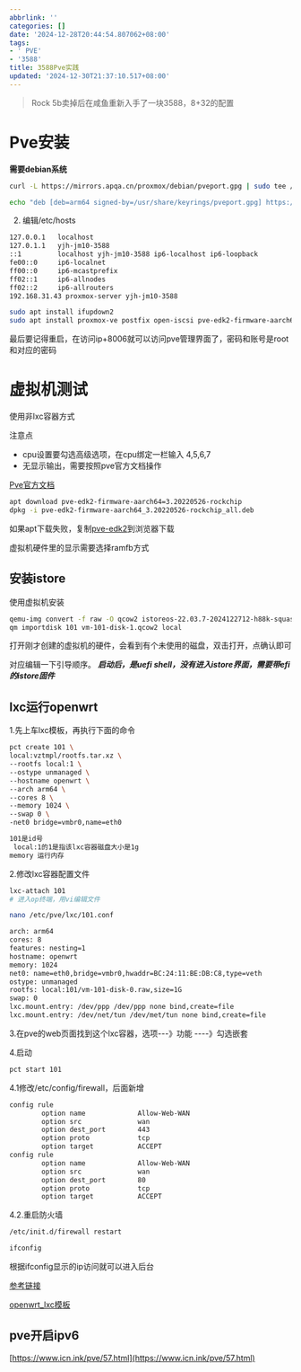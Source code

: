 ```yaml
---
abbrlink: ''
categories: []
date: '2024-12-28T20:44:54.807062+08:00'
tags:
- ' PVE'
- '3588'
title: 3588Pve实践
updated: '2024-12-30T21:37:10.517+08:00'
---
```

> Rock 5b卖掉后在咸鱼重新入手了一块3588，8+32的配置

# Pve安装

**需要debian系统**

```bash
curl -L https://mirrors.apqa.cn/proxmox/debian/pveport.gpg | sudo tee /usr/share/keyrings/pveport.gpg >/dev/null
```

```bash
echo "deb [deb=arm64 signed-by=/usr/share/keyrings/pveport.gpg] https://mirrors.apqa.cn/proxmox/debian/pve bookworm port" | sudo tee  /etc/apt/sources.list.d/pveport.list
```

2. 编辑/etc/hosts

```bash
127.0.0.1   localhost
127.0.1.1   yjh-jm10-3588
::1         localhost yjh-jm10-3588 ip6-localhost ip6-loopback
fe00::0     ip6-localnet
ff00::0     ip6-mcastprefix
ff02::1     ip6-allnodes
ff02::2     ip6-allrouters
192.168.31.43 proxmox-server yjh-jm10-3588
```

```bash
sudo apt install ifupdown2
sudo apt install proxmox-ve postfix open-iscsi pve-edk2-firmware-aarch64
```

最后要记得重启，在访问ip+8006就可以访问pve管理界面了，密码和账号是root和对应的密码

# 虚拟机测试

使用非lxc容器方式

注意点

+ cpu设置要勾选高级选项，在cpu绑定一栏输入 4,5,6,7
+ 无显示输出，需要按照pve官方文档操作

[Pve官方文档](https://github.com/jiangcuo/Proxmox-Port/wiki/Install-Proxmox-VE-on-Debian-bookworm)

```bash
apt download pve-edk2-firmware-aarch64=3.20220526-rockchip
dpkg -i pve-edk2-firmware-aarch64_3.20220526-rockchip_all.deb
```

如果apt下载失败，复制[pve-edk2](https://mirrors.apqa.cn/proxmox/debian/pve/dists/bookworm/port//binary-arm64/pve-edk2-firmware-aarch64_3.20220526-rockchip_all.deb)到浏览器下载

虚拟机硬件里的显示需要选择ramfb方式

## 安装istore

使用虚拟机安装

```bash
qemu-img convert -f raw -O qcow2 istoreos-22.03.7-2024122712-h88k-squashfs-combined.img vm-101-disk-1.qcow2
qm importdisk 101 vm-101-disk-1.qcow2 local
```

打开刚才创建的虚拟机的硬件，会看到有个未使用的磁盘，双击打开，点确认即可

对应编辑一下引导顺序。
***启动后，是uefi shell，没有进入istore界面，需要带efi的istore固件***

## lxc运行openwrt

1.先上车lxc模板，再执行下面的命令

```bash
pct create 101 \
local:vztmpl/rootfs.tar.xz \
--rootfs local:1 \
--ostype unmanaged \
--hostname openwrt \
--arch arm64 \
--cores 8 \
--memory 1024 \
--swap 0 \
-net0 bridge=vmbr0,name=eth0
```

```bash
101是id号
 local:1的1是指该lxc容器磁盘大小是1g
memory 运行内存
```

2.修改lxc容器配置文件

```bash
lxc-attach 101 
# 进入op终端，用vi编辑文件
```

```bash
nano /etc/pve/lxc/101.conf
```

```bash
arch: arm64
cores: 8
features: nesting=1
hostname: openwrt
memory: 1024
net0: name=eth0,bridge=vmbr0,hwaddr=BC:24:11:BE:DB:C8,type=veth
ostype: unmanaged
rootfs: local:101/vm-101-disk-0.raw,size=1G
swap: 0
lxc.mount.entry: /dev/ppp /dev/ppp none bind,create=file
lxc.mount.entry: /dev/net/tun /dev/met/tun none bind,create=file
```

3.在pve的web页面找到这个lxc容器，选项---》功能  ----》勾选嵌套

4.启动

```bash
pct start 101
```

4.1修改/etc/config/firewall，后面新增

```bash
config rule
        option name             Allow-Web-WAN
        option src              wan
        option dest_port        443
        option proto            tcp
        option target           ACCEPT
config rule
        option name             Allow-Web-WAN
        option src              wan
        option dest_port        80
        option proto            tcp
        option target           ACCEPT
```

4.2.重启防火墙

```bash
/etc/init.d/firewall restart
```

```bash
ifconfig
```

根据ifconfig显示的ip访问就可以进入后台

[参考链接](https://virtualizeeverything.com/2022/05/23/setting-openwrt-in-proxmox-lxc/)

[openwrt_lxc模板](https://mirrors.tuna.tsinghua.edu.cn/lxc-images/images/openwrt/23.05/arm64/default/20241229_11%3A57/)

## pve开启ipv6

[https://www.icn.ink/pve/57.html](https://www.icn.ink/pve/57.html)
